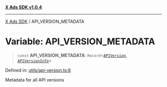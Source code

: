 [**X Ads SDK v1.0.4**](../README.md)

***

[X Ads SDK](../globals.md) / API\_VERSION\_METADATA

# Variable: API\_VERSION\_METADATA

> `const` **API\_VERSION\_METADATA**: `Record`\<[`APIVersion`](../enumerations/APIVersion.md), [`APIVersionInfo`](../interfaces/APIVersionInfo.md)\>

Defined in: [utils/api-version.ts:6](https://github.com/kage1020/x-ads-sdk/blob/main/src/utils/api-version.ts#L6)

Metadata for all API versions
